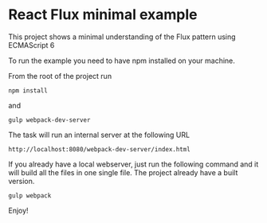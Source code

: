 # React Flux minimal example

This project shows a minimal understanding of the Flux pattern using ECMAScript 6

To run the example you need to have npm installed on your machine.

From the root of the project run 

```
npm install
```
and 
```
gulp webpack-dev-server
```
The task will run an internal server at the following URL
```
http://localhost:8080/webpack-dev-server/index.html
```

If you already have a local webserver, just run the following command and it will build all the files in one single file. The project already have a built version.
```
gulp webpack
```


Enjoy!
